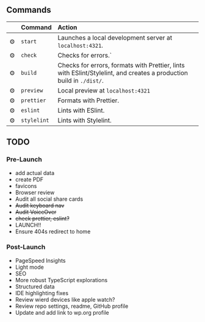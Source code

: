 ## Commands

|     | Command     | Action                                                                                                              |
| :-- | :---------- | :------------------------------------------------------------------------------------------------------------------ |
| ⚙️  | `start`     | Launches a local development server at `localhost:4321`.                                                            |
| ⚙️  | `check`     | Checks for errors.`                                                                                                 |
| ⚙️  | `build`     | Checks for errors, formats with Prettier, lints with ESlint/Stylelint, and creates a production build in `./dist/`. |
| ⚙️  | `preview`   | Local preview at `localhost:4321`                                                                                   |
| ⚙️  | `prettier`  | Formats with Prettier.                                                                                              |
| ⚙️  | `eslint`    | Lints with ESlint.                                                                                                  |
| ⚙️  | `stylelint` | Lints with Stylelint.                                                                                               |

## TODO

### Pre-Launch

- add actual data
- create PDF
- favicons
- Browser review
- Audit all social share cards
- ~~Audit keyboard nav~~
- ~~Audit VoiceOver~~
- ~~check prettier, eslint?~~
- LAUNCH!!
- Ensure 404s redirect to home

### Post-Launch

- PageSpeed Insights
- Light mode
- SEO
- More robust TypeScript explorations
- Structured data
- IDE highlighting fixes
- Review wierd devices like apple watch?
- Review repo settings, readme, GitHub profile
- Update and add link to wp.org profile
